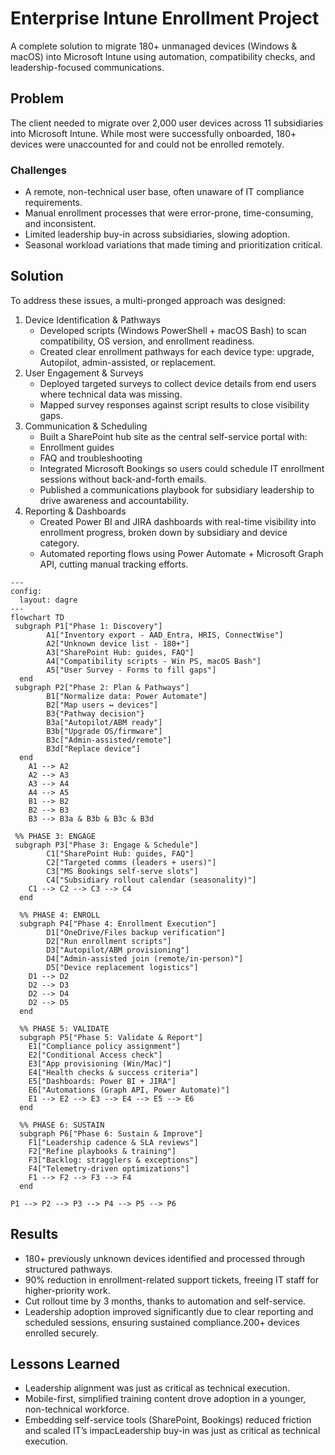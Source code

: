 # Enterprise Intune Enrollment Project
A complete solution to migrate 180+ unmanaged devices (Windows &amp; macOS) into Microsoft Intune using automation, compatibility checks, and leadership-focused communications.

## Problem
The client needed to migrate over 2,000 user devices across 11 subsidiaries into Microsoft Intune. While most were successfully onboarded, 180+ devices were unaccounted for and could not be enrolled remotely.

### Challenges
- A remote, non-technical user base, often unaware of IT compliance requirements.
- Manual enrollment processes that were error-prone, time-consuming, and inconsistent.
- Limited leadership buy-in across subsidiaries, slowing adoption.
- Seasonal workload variations that made timing and prioritization critical.

## Solution
To address these issues, a multi-pronged approach was designed:
1. Device Identification & Pathways
   - Developed scripts (Windows PowerShell + macOS Bash) to scan compatibility, OS version, and enrollment readiness.
   - Created clear enrollment pathways for each device type: upgrade, Autopilot, admin-assisted, or replacement.
2. User Engagement & Surveys
   - Deployed targeted surveys to collect device details from end users where technical data was missing.
   - Mapped survey responses against script results to close visibility gaps.
3. Communication & Scheduling
   - Built a SharePoint hub site as the central self-service portal with:
   - Enrollment guides
   - FAQ and troubleshooting
   - Integrated Microsoft Bookings so users could schedule IT enrollment sessions without back-and-forth emails.
   - Published a communications playbook for subsidiary leadership to drive awareness and accountability.
4. Reporting & Dashboards
   - Created Power BI and JIRA dashboards with real-time visibility into enrollment progress, broken down by subsidiary and device category.
   - Automated reporting flows using Power Automate + Microsoft Graph API, cutting manual tracking efforts.

```mermaid
---
config:
  layout: dagre
---
flowchart TD
 subgraph P1["Phase 1: Discovery"]
        A1["Inventory export - AAD_Entra, HRIS, ConnectWise"]
        A2["Unknown device list - 180+"]
        A3["SharePoint Hub: guides, FAQ"]
        A4["Compatibility scripts - Win PS, macOS Bash"]
        A5["User Survey - Forms to fill gaps"]
  end
 subgraph P2["Phase 2: Plan & Pathways"]
        B1["Normalize data: Power Automate"]
        B2["Map users ↔ devices"]
        B3{"Pathway decision"}
        B3a["Autopilot/ABM ready"]
        B3b["Upgrade OS/firmware"]
        B3c["Admin-assisted/remote"]
        B3d["Replace device"]
  end
    A1 --> A2
    A2 --> A3
    A3 --> A4
    A4 --> A5
    B1 --> B2
    B2 --> B3
    B3 --> B3a & B3b & B3c & B3d

 %% PHASE 3: ENGAGE
 subgraph P3["Phase 3: Engage & Schedule"]
        C1["SharePoint Hub: guides, FAQ"]
        C2["Targeted comms (leaders + users)"]
        C3["MS Bookings self-serve slots"]
        C4["Subsidiary rollout calendar (seasonality)"]
    C1 --> C2 --> C3 --> C4
  end

  %% PHASE 4: ENROLL
  subgraph P4["Phase 4: Enrollment Execution"]
        D1["OneDrive/Files backup verification"]
        D2["Run enrollment scripts"]
        D3["Autopilot/ABM provisioning"]
        D4["Admin-assisted join (remote/in-person)"]
        D5["Device replacement logistics"]
    D1 --> D2
    D2 --> D3
    D2 --> D4
    D2 --> D5
  end

  %% PHASE 5: VALIDATE
  subgraph P5["Phase 5: Validate & Report"]
    E1["Compliance policy assignment"]
    E2["Conditional Access check"]
    E3["App provisioning (Win/Mac)"]
    E4["Health checks & success criteria"]
    E5["Dashboards: Power BI + JIRA"]
    E6["Automations (Graph API, Power Automate)"]
    E1 --> E2 --> E3 --> E4 --> E5 --> E6
  end

  %% PHASE 6: SUSTAIN
  subgraph P6["Phase 6: Sustain & Improve"]
    F1["Leadership cadence & SLA reviews"]
    F2["Refine playbooks & training"]
    F3["Backlog: stragglers & exceptions"]
    F4["Telemetry-driven optimizations"]
    F1 --> F2 --> F3 --> F4
  end

P1 --> P2 --> P3 --> P4 --> P5 --> P6
```


## Results
- 180+ previously unknown devices identified and processed through structured pathways.
- 90% reduction in enrollment-related support tickets, freeing IT staff for higher-priority work.
- Cut rollout time by 3 months, thanks to automation and self-service.
- Leadership adoption improved significantly due to clear reporting and scheduled sessions, ensuring sustained compliance.200+ devices enrolled securely.
  
## Lessons Learned
- Leadership alignment was just as critical as technical execution.
- Mobile-first, simplified training content drove adoption in a younger, non-technical workforce.
- Embedding self-service tools (SharePoint, Bookings) reduced friction and scaled IT’s impacLeadership buy-in was just as critical as technical execution.
